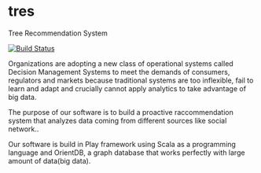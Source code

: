 # tres
Tree Recommendation System

[![Build Status](https://travis-ci.org/NextepDreamTeam/tres.svg?branch=master)](https://travis-ci.org/NextepDreamTeam/tres)



Organizations are adopting a new class of operational systems called Decision Management Systems to meet the demands of consumers, regulators and markets because traditional systems are too inflexible, fail to learn and adapt and crucially cannot apply analytics to take advantage of big data.

The purpose of our software is to build a proactive raccommendation system that analyzes data coming from different sources like social network..

Our software is build in Play framework using Scala as a programming language and OrientDB, a graph database that works perfectly with large amount of data(big data).
